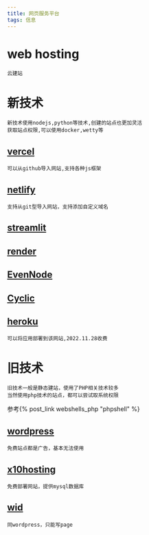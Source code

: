 ```yaml
---
title: 网页服务平台
tags: 信息
---
```


# web hosting

	云建站

# 新技术

	新技术使用nodejs,python等技术,创建的站点也更加灵活
	获取站点权限,可以使用docker,wetty等

## [vercel](https://vercel.com)

	可以从github导入网站,支持各种js框架

## [netlify](https://www.netlify.com)

	支持从git型导入网站，支持添加自定义域名

## [streamlit](https://streamlit.io/)
## [render](https://render.com/)
## [EvenNode](https://www.evennode.com/)
## [Cyclic](https://app.cyclic.sh/)

## [heroku](https://heroku.com)

	可以将应用部署到该网站,2022.11.28收费

# 旧技术

	旧技术一般是静态建站，使用了PHP相关技术较多
	当然使用php技术的站点，都可以尝试取系统权限
[//]: # "参考[phpshell](webshells_php.md)"
	参考{% post_link webshells_php "phpshell" %}

## [wordpress](https://wordpress.com)

	免费站点都是广告，基本无法使用

## [x10hosting](https://x10hosting.com)

	免费部署网站，提供mysql数据库

## [wid](https://www.wix.com)

	同wordpress，只能写page
